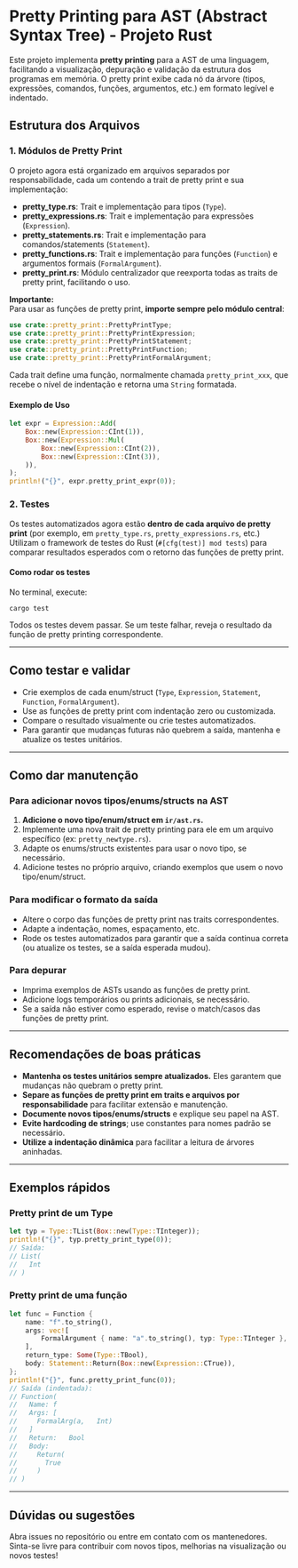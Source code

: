 # Pretty Printing para AST (Abstract Syntax Tree) - Projeto Rust

Este projeto implementa **pretty printing** para a AST de uma linguagem, facilitando a visualização, depuração e validação da estrutura dos programas em memória. O pretty print exibe cada nó da árvore (tipos, expressões, comandos, funções, argumentos, etc.) em formato legível e indentado.

## Estrutura dos Arquivos

### 1. **Módulos de Pretty Print**
O projeto agora está organizado em arquivos separados por responsabilidade, cada um contendo a trait de pretty print e sua implementação:

- **pretty_type.rs**: Trait e implementação para tipos (`Type`).
- **pretty_expressions.rs**: Trait e implementação para expressões (`Expression`).
- **pretty_statements.rs**: Trait e implementação para comandos/statements (`Statement`).
- **pretty_functions.rs**: Trait e implementação para funções (`Function`) e argumentos formais (`FormalArgument`).
- **pretty_print.rs**: Módulo centralizador que reexporta todas as traits de pretty print, facilitando o uso.

**Importante:**  
Para usar as funções de pretty print, **importe sempre pelo módulo central**:
```rust
use crate::pretty_print::PrettyPrintType;
use crate::pretty_print::PrettyPrintExpression;
use crate::pretty_print::PrettyPrintStatement;
use crate::pretty_print::PrettyPrintFunction;
use crate::pretty_print::PrettyPrintFormalArgument;
```

Cada trait define uma função, normalmente chamada `pretty_print_xxx`, que recebe o nível de indentação e retorna uma `String` formatada.

#### Exemplo de Uso

```rust
let expr = Expression::Add(
    Box::new(Expression::CInt(1)),
    Box::new(Expression::Mul(
        Box::new(Expression::CInt(2)),
        Box::new(Expression::CInt(3)),
    )),
);
println!("{}", expr.pretty_print_expr(0));
```

### 2. **Testes**
Os testes automatizados agora estão **dentro de cada arquivo de pretty print** (por exemplo, em `pretty_type.rs`, `pretty_expressions.rs`, etc.)  
Utilizam o framework de testes do Rust (`#[cfg(test)] mod tests`) para comparar resultados esperados com o retorno das funções de pretty print.

#### Como rodar os testes

No terminal, execute:

```
cargo test
```

Todos os testes devem passar. Se um teste falhar, reveja o resultado da função de pretty printing correspondente.

---

## Como testar e validar

- Crie exemplos de cada enum/struct (`Type`, `Expression`, `Statement`, `Function`, `FormalArgument`).
- Use as funções de pretty print com indentação zero ou customizada.
- Compare o resultado visualmente ou crie testes automatizados.
- Para garantir que mudanças futuras não quebrem a saída, mantenha e atualize os testes unitários.

---

## Como dar manutenção

### Para adicionar novos tipos/enums/structs na AST

1. **Adicione o novo tipo/enum/struct em `ir/ast.rs`.**
2. Implemente uma nova trait de pretty printing para ele em um arquivo específico (ex: `pretty_newtype.rs`).
3. Adapte os enums/structs existentes para usar o novo tipo, se necessário.
4. Adicione testes no próprio arquivo, criando exemplos que usem o novo tipo/enum/struct.

### Para modificar o formato da saída

- Altere o corpo das funções de pretty print nas traits correspondentes.
- Adapte a indentação, nomes, espaçamento, etc.
- Rode os testes automatizados para garantir que a saída continua correta (ou atualize os testes, se a saída esperada mudou).

### Para depurar

- Imprima exemplos de ASTs usando as funções de pretty print.
- Adicione logs temporários ou prints adicionais, se necessário.
- Se a saída não estiver como esperado, revise o match/casos das funções de pretty print.

---

## Recomendações de boas práticas

- **Mantenha os testes unitários sempre atualizados.** Eles garantem que mudanças não quebram o pretty print.
- **Separe as funções de pretty print em traits e arquivos por responsabilidade** para facilitar extensão e manutenção.
- **Documente novos tipos/enums/structs** e explique seu papel na AST.
- **Evite hardcoding de strings**; use constantes para nomes padrão se necessário.
- **Utilize a indentação dinâmica** para facilitar a leitura de árvores aninhadas.

---

## Exemplos rápidos

### Pretty print de um Type

```rust
let typ = Type::TList(Box::new(Type::TInteger));
println!("{}", typ.pretty_print_type(0));
// Saída:
// List(
//   Int
// )
```

### Pretty print de uma função

```rust
let func = Function {
    name: "f".to_string(),
    args: vec![
        FormalArgument { name: "a".to_string(), typ: Type::TInteger },
    ],
    return_type: Some(Type::TBool),
    body: Statement::Return(Box::new(Expression::CTrue)),
};
println!("{}", func.pretty_print_func(0));
// Saída (indentada):
// Function(
//   Name: f
//   Args: [
//     FormalArg(a,   Int)
//   ]
//   Return:   Bool
//   Body:
//     Return(
//       True
//     )
// )
```

---

## Dúvidas ou sugestões

Abra issues no repositório ou entre em contato com os mantenedores.  
Sinta-se livre para contribuir com novos tipos, melhorias na visualização ou novos testes!